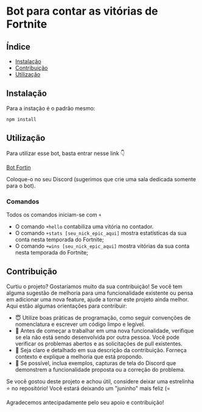 # Bot para contar as vitórias de Fortnite

## Índice

- [Instalação](#instalação)
- [Contribuição](#contribuição)
- [Utilização](#utilização)

## Instalação

Para a instação é o padrão mesmo:

```
npm install
```

## Utilização

Para utilizar esse bot, basta entrar nesse link 👇

[Bot Fortin](https://jhonatandavid.com/bot-fortin/)

Coloque-o no seu Discord (sugerimos que crie uma sala dedicada somente para o bot).

### Comandos

Todos os comandos iniciam-se com `+`

- O comando `+hello` contabiliza uma vitória no contador.
- O comando `+stats [seu_nick_epic_aqui]` mostra estatísticas da sua conta nesta temporada do Fortnite;
- O comando `+wins [seu_nick_epic_aqui]` mostra vitórias da sua conta nesta temporada do Fortnite;

## Contribuição

Curtiu o projeto? Gostaríamos muito da sua contribuição! Se você tem alguma sugestão de melhoria para uma funcionalidade existente ou pensa em adicionar uma nova feature, ajude a tornar este projeto ainda melhor. Aqui estão algumas orientações para contribuir:

- 😇 Utilize boas práticas de programação, como seguir convenções de nomenclatura e escrever um código limpo e legível.
- 🤔 Antes de começar a trabalhar em uma nova funcionalidade, verifique se ela não está sendo desenvolvida por outra pessoa. Você pode verificar os problemas abertos e as solicitações de pull existentes.
- 🧼 Seja claro e detalhado em sua descrição da contribuição. Forneça contexto e explique a melhoria que está propondo.
- 📸 Se possível, inclua exemplos, capturas de tela do Discord que demonstrem a funcionalidade proposta ou a correção do problema.

Se você gostou deste projeto e achou útil, considere deixar uma estrelinha ⭐ no repositório! Você estará deixando um "juninho" mais feliz (=

Agradecemos antecipadamente pelo seu apoio e contribuição!
